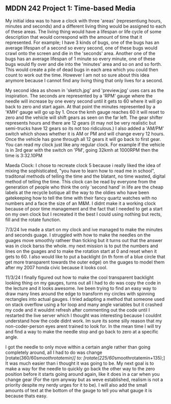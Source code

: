 ## MDDN 242 Project 1: Time-based Media  
My initial idea was to have a clock with three 'areas' (representiung hours, minutes and seconds) and a different living thing would be assigned to each of these areas. The living thing would have a lifespan or life cycle of some description that would correspond with the amount of time that it represented. For example; I have 3 kinds of bugs, one of the bugs has an average lifespan of a second so every second, one of these bugs would crawl onto the screen and die in the 'seconds' area. Another one of the bugs has an average lifespan of 1 minute so every minute, one of these bugs would fly over and die into the 'minutes' area and so on and so forth. This would create a pile of dead bugs in each area which you could then count to work out the time. However I am not so sure about this idea anymore because I cannot find any living thing that only lives for a second.

My second idea as shown in 'sketch.jpg' and 'preview.jpg' uses cars as the inspiration. The seconds are represented by a 'RPM' gauge where the needle will increase by one every second until it gets to 60 where it will go back to zero and start again. At that point the minutes represented by a 'KMH' gauge will go up by 1. Once the kmh gauge reaches 60 it will reset to zero and the vehicle will shift gears as seen on the far left. The gear shifter represents hours and there are 12 gears (it may not be very realistic but semi-trucks have 12 gears so its not too ridiculous.) I also added a 'AM/PM' switch which shows whether it is AM or PM and will change every 12 hours. Once the vehicle has gone through all 12 gears it will go back to first gear. You can read my clock just like any regular clock. For example if the vehicle is in 3rd gear with the switch on 'PM', going 32kmh at 1000RPM then the time is 3:32.10PM

Maeda Clock:
I chose to recreate clock 5 because i really liked the idea of mixing the sophisticated, "you have to learn how to read me in school", traditonal methods of telling the time and the blatant, no time wasted, digital method of telling the time. This clock can be read by everyone from the generation of people who think the only 'second hand' in life are the cheap labels at the recycle botique all the way to the oldies who have been gatekeeping how to tell the time with their fancy quartz watches with no numbers and a face the size of an M&M. I didnt make it a working clock because of poor time management and the fact that I needed to get a start on my own clock but I recreated it the best I could using nothing but rects, fill and the rotate function.

7/3/24
Ive made a start on my clock and ive managed to make the minutes and seconds guage. I struggled with how to make the needles on the guages move smoothly ratheer than ticking but it turns out that the answer was in clock barss the whole. my next mission is to put the numbers and lines on the guages and to make the rotation start at 0 and reset when it gets to 60.
I also would like to put a backlight (in th form of a blue circle that get more transparent towards the outer edge) on the guages to model them after my 2007 honda civic because it looks cool.

11/3/24
I finally figured out how to make the cool transparent backlight looking thing on my gauges, turns out all I had to do was copy the code in the lecture and it looks awesome. Ive been trying to find an easy way to draw many lines around the edge to transform my circles with spinning rectangles into actual gauges. I tried adapting a method that someone used on stack overflow using a for loop and many angle variables but it crashed my code and it wouldnt refresh after commenting out the code until I restarted the live server which I thought was interesting because I couldnt understand how the code didnt work. Im sure its some silly reason that my non-coder-person eyes arent trained to look for. In the mean time I will try and find a way to make the needle stop and go back to zero at a specific angle.

I got the needle to only move within a certain angle rather than going completely around, all I had to do was change [rotate(360/60*smoothrotatemin)] to: [rotate(225/60*smoothrotatemin+135);] It was much easier than i thought it was going to be. My next goal is to make a way for the needle to quickly go back  the other way to the zero position before it starts going around again, like it does in a car when you change gear (For the rpm anyway but as weve established, realism is not a priority despite my nerdy urges for it to be). I will also add the small amounts of text at the bottom of the gauge to tell you what gauge it is because thats easy.